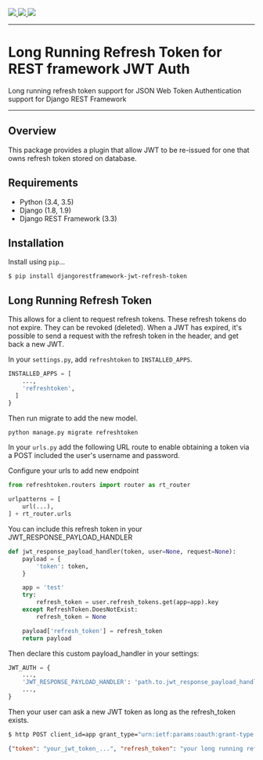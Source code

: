 <div class="badges">
    <a href="https://travis-ci.org/lock8/django-rest-framework-jwt-refresh-token">
        <img src="https://travis-ci.org/lock8/django-rest-framework-jwt-refresh-token.svg?branch=master">
    </a>
    <a href="https://pypi.python.org/pypi/djangorestframework-jwt-refresh-token">
        <img src="https://img.shields.io/pypi/v/djangorestframework-jwt-refresh-token.svg">
    </a>
    <a href="https://codecov.io/github/lock8/django-rest-framework-jwt-refresh-token?branch=master">
      <img src="https://codecov.io/github/lock8/django-rest-framework-jwt-refresh-token/coverage.svg?branch=master">
    </a>
</div>

---

# Long Running Refresh Token for REST framework JWT Auth

Long running refresh token support for JSON Web Token Authentication support for Django REST Framework

---

## Overview

This package provides a plugin that allow JWT to be re-issued for one that owns refresh token stored on database.


## Requirements

- Python (3.4, 3.5)
- Django (1.8, 1.9)
- Django REST Framework (3.3)

## Installation

Install using `pip`...

```
$ pip install djangorestframework-jwt-refresh-token
```

## Long Running Refresh Token

This allows for a client to request refresh tokens. These refresh tokens do not expire.
They can be revoked (deleted). When a JWT has expired, it's possible to send a request
with the refresh token in the header, and get back a new JWT.

In your `settings.py`, add `refreshtoken` to `INSTALLED_APPS`.

```python
INSTALLED_APPS = [
    ...,
    'refreshtoken',
  ]
}
```

Then run migrate to add the new model.

```bash
python manage.py migrate refreshtoken
```

In your `urls.py` add the following URL route to enable obtaining a token via a POST included the user's username and password.


Configure your urls to add new endpoint

```python
from refreshtoken.routers import router as rt_router

urlpatterns = [
    url(...),
] + rt_router.urls

```

You can include this refresh token in your JWT_RESPONSE_PAYLOAD_HANDLER

```python
def jwt_response_payload_handler(token, user=None, request=None):
    payload = {
        'token': token,
    }

    app = 'test'
    try:
        refresh_token = user.refresh_tokens.get(app=app).key
    except RefreshToken.DoesNotExist:
        refresh_token = None

    payload['refresh_token'] = refresh_token
    return payload
```

Then declare this custom payload_handler in your settings:

```python
JWT_AUTH = {
    ...,
    'JWT_RESPONSE_PAYLOAD_HANDLER': 'path.to.jwt_response_payload_handler',
    ...,
}
```

Then your user can ask a new JWT token as long as the refresh_token exists.

```bash
$ http POST client_id=app grant_type="urn:ietf:params:oauth:grant-type:jwt-bearer" refresh_token=<REFRESH_TOKEN> api_type=app http://localhost:8000/delegate/
```
```json
{"token": "your_jwt_token_...", "refresh_token": "your long running refresh token..."}
```
